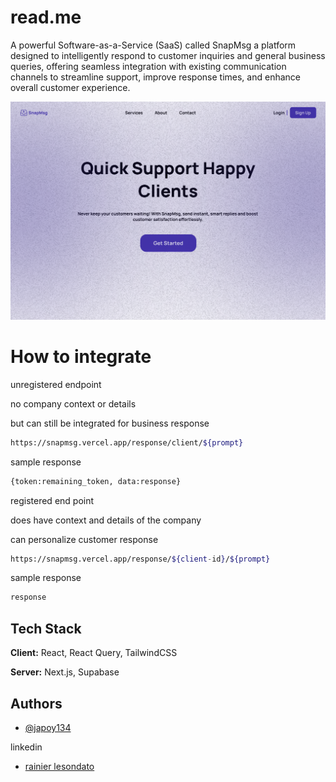 
# read.me

A powerful Software-as-a-Service (SaaS) called SnapMsg a platform designed to intelligently respond to customer inquiries and general business queries, offering seamless integration with existing communication channels to streamline support, improve response times, and enhance overall customer experience.



![snapmsg_landingpage](snapmsg_landingpage.png)


# How to integrate

unregistered endpoint 

no company context or details

but can still be integrated for business response
```bash
https://snapmsg.vercel.app/response/client/${prompt}
```

sample response
```bash
{token:remaining_token, data:response}
```

registered end point

does have context and details of the company

can personalize customer response

```bash
https://snapmsg.vercel.app/response/${client-id}/${prompt}
```

sample response
```bash
response
```
## Tech Stack

**Client:** React, React Query, TailwindCSS

**Server:** Next.js, Supabase


## Authors

- [@japoy134](https://github.com/japoy143)

linkedin
- [rainier lesondato](https://www.linkedin.com/in/rainierlesondato/)
